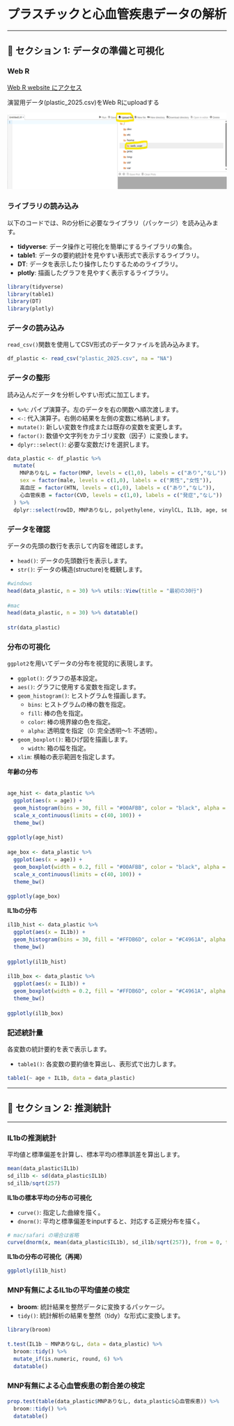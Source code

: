 
# プラスチックと心血管疾患データの解析

---

## 📌 セクション 1: データの準備と可視化

### Web R 

<a href="https://webr.r-wasm.org/latest/" target="_blank">Web R website にアクセス</a>

演習用データ(plastic_2025.csv)をWeb Rにuploadする

<img src="images/file upload on web R.png" alt="WebRにデータをupload" width="600px">


### ライブラリの読み込み

以下のコードでは、Rの分析に必要なライブラリ（パッケージ）を読み込みます。

- **tidyverse**: データ操作と可視化を簡単にするライブラリの集合。
- **table1**: データの要約統計を見やすい表形式で表示するライブラリ。
- **DT**: データを表示したり操作したりするためのライブラリ。
- **plotly**: 描画したグラフを見やすく表示するライブラリ。
    
```R
library(tidyverse)
library(table1)
library(DT)
library(plotly)
```

### データの読み込み

`read_csv()`関数を使用してCSV形式のデータファイルを読み込みます。

```R
df_plastic <- read_csv("plastic_2025.csv", na = "NA")
```

### データの整形

読み込んだデータを分析しやすい形式に加工します。

- `%>%`: パイプ演算子。左のデータを右の関数へ順次渡します。
- `<-`: 代入演算子。右側の結果を左側の変数に格納します。
- `mutate()`: 新しい変数を作成または既存の変数を変更します。
- `factor()`: 数値や文字列をカテゴリ変数（因子）に変換します。
- `dplyr::select()`: 必要な変数だけを選択します。

```R
data_plastic <- df_plastic %>% 
  mutate(
    MNPありなし = factor(MNP, levels = c(1,0), labels = c("あり","なし")),
    sex = factor(male, levels = c(1,0), labels = c("男性","女性")),
    高血圧 = factor(HTN, levels = c(1,0), labels = c("あり","なし")),
    心血管疾患 = factor(CVD, levels = c(1,0), labels = c("発症","なし"))
  ) %>%
  dplyr::select(rowID, MNPありなし, polyethylene, vinylCL, IL1b, age, sex, 高血圧, 心血管疾患)
```

### データを確認

データの先頭の数行を表示して内容を確認します。
- `head()`: データの先頭数行を表示します。
- `str()`: データの構造(structure)を概観します。

```R
#windows
head(data_plastic, n = 30) %>% utils::View(title = "最初の30行")

#mac
head(data_plastic, n = 30) %>% datatable()

str(data_plastic)
```

### 分布の可視化

`ggplot2`を用いてデータの分布を視覚的に表現します。

- `ggplot()`: グラフの基本設定。
- `aes()`: グラフに使用する変数を指定します。
- `geom_histogram()`: ヒストグラムを描画します。
  - `bins`: ヒストグラムの棒の数を指定。
  - `fill`: 棒の色を指定。
  - `color`: 棒の境界線の色を指定。
  - `alpha`: 透明度を指定（0: 完全透明〜1: 不透明）。
- `geom_boxplot()`: 箱ひげ図を描画します。
  - `width`: 箱の幅を指定。
- `xlim`: 横軸の表示範囲を指定します。

**年齢の分布**

```R

age_hist <- data_plastic %>% 
  ggplot(aes(x = age)) +
  geom_histogram(bins = 30, fill = "#00AFBB", color = "black", alpha = 0.6) +
  scale_x_continuous(limits = c(40, 100)) +
  theme_bw()

ggplotly(age_hist)

age_box <- data_plastic %>% 
  ggplot(aes(x = age)) +
  geom_boxplot(width = 0.2, fill = "#00AFBB", color = "black", alpha = 0.6) +
  scale_x_continuous(limits = c(40, 100)) +
  theme_bw()

ggplotly(age_box)
```

**IL1bの分布**

```R
il1b_hist <- data_plastic %>% 
  ggplot(aes(x = IL1b)) +
  geom_histogram(bins = 30, fill = "#FFDB6D", color = "#C4961A", alpha = 0.6) +
  theme_bw()

ggplotly(il1b_hist)

il1b_box <- data_plastic %>% 
  ggplot(aes(x = IL1b)) +
  geom_boxplot(width = 0.2, fill = "#FFDB6D", color = "#C4961A", alpha = 0.6) +
  theme_bw()

ggplotly(il1b_box)
```
### 記述統計量
各変数の統計要約を表で表示します。
- `table1()`: 各変数の要約値を算出し、表形式で出力します。

```R
table1(~ age + IL1b, data = data_plastic)
```
---

## 📌 セクション 2: 推測統計
---

### IL1bの推測統計

平均値と標準偏差を計算し、標本平均の標準誤差を算出します。

```R
mean(data_plastic$IL1b)
sd_il1b <- sd(data_plastic$IL1b)
sd_il1b/sqrt(257)
```

**IL1bの標本平均の分布の可視化**
- `curve()`: 指定した曲線を描く。
- `dnorm()`: 平均と標準偏差をinputすると、対応する正規分布を描く。

```R
# mac/safari の場合は省略
curve(dnorm(x, mean(data_plastic$IL1b), sd_il1b/sqrt(257)), from = 0, to = 1500)
```
**IL1bの分布の可視化（再掲）**

```R
ggplotly(il1b_hist)
```

### MNP有無によるIL1bの平均値差の検定

- **broom**: 統計結果を整然データに変換するパッケージ。
- `tidy()`: 統計解析の結果を整然（tidy）な形式に変換します。

```R
library(broom)

t.test(IL1b ~ MNPありなし, data = data_plastic) %>% 
  broom::tidy() %>% 
  mutate_if(is.numeric, round, 6) %>% 
  datatable()
```

### MNP有無による心血管疾患の割合差の検定

```R
prop.test(table(data_plastic$MNPありなし, data_plastic$心血管疾患)) %>% 
  broom::tidy() %>% 
  datatable()
```
